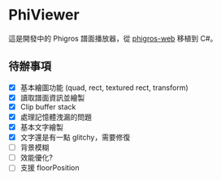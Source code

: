﻿# PhiViewer

這是開發中的 Phigros 譜面播放器，從 [phigros-web](https://github.com/KawaiiKusa/phigros-web)
移植到 C#。

## 待辦事項
- [x] 基本繪圖功能 (quad, rect, textured rect, transform)
- [x] 讀取譜面資訊並繪製
- [x] Clip buffer stack
- [x] 處理記憶體洩漏的問題
- [x] 基本文字繪製
- [x] 文字還是有一點 glitchy，需要修復
- [ ] 背景模糊
- [ ] 效能優化?
- [ ] 支援 floorPosition